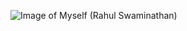 ![Image of Myself (Rahul Swaminathan)](https://media-exp1.licdn.com/dms/image/C4D03AQGD144eRNSeEQ/profile-displayphoto-shrink_400_400/0?e=1601510400&v=beta&t=YYgz_OUf0qRaiaPusrq-K9cYW8Ic7Pqne3SVcjLEdgY)
